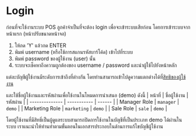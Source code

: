 # Login
ก่อนที่จะใช้งานระบบ POS ลูกค้าจำเป็นที่จะต้อง login เพื่อจะเข้าระบบเสียก่อน โดยการเข้าระบบจากหน้าแรก (หน้าปรับขนาดหน้าจอ)​

1. ให้กด 'Y' แล้วกด ENTER
2. พิมพ์ username (หรือใช้การสแกนรหัสบาร์โค้ด) เข้าไปที่ระบบ
3. พิมพ์ password ของผู้ใช้งาน (user) นั้น
4. ระบบจะเช็คหาถึงความถูกต้องของ username / password และนำผู้ใช้ไปยังหน้าหลัก

แต่ละบัญชีผู้ใช้งานมีระดับการเข้าถึงที่ต่างกัน โดยท่านสามารถเข้าไปดูความแตกต่างได้ที่[สิทธิของผู้ใช้งาน](../access-management/)

และใช้ชื่อผู้ใช้งานและรหัสผ่านเพื่อใช้งานในโหมดการนำเสนอ (demo) ดังนี้
| หน้าที่           | ชื่อผู้ใช้งาน    | รหัสผ่าน |
| -------------- | ----------- | ------ |
| Manager Role   | `manager`   | `demo` |
| Marketing Role | `marketing` | `demo` |
| Sale Role      | `sale`      | `demo` |

โดยผู้ใช้งานที่มีสิทธิ์เป็นผู้ดูแลระบบสามารถปิดการใช้งานในบัญชีที่เป็นประเภท demo ได้ผ่านในระบบ เราแนะนำให้ท่านทำตามขั้นตอนในเอกสารประกอบในด้านการแก้ไขบัญชีผู้ใช้งาน
